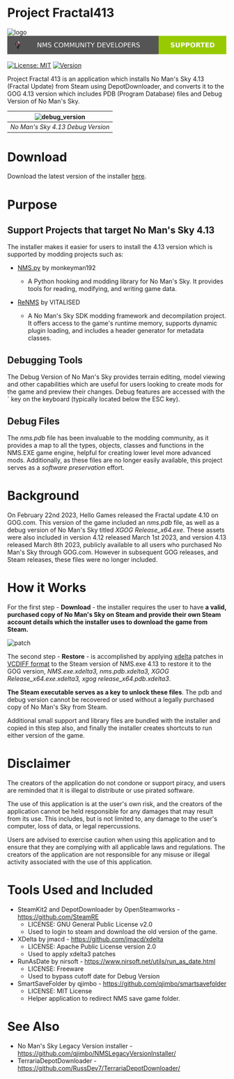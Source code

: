 # Project Fractal413
![logo](https://github.com/NMSCD/Fractal413/assets/21266513/743ee9bf-a5d1-4f27-a2b5-9539318d0ed4)
[![Supported by the No Man's Sky Community Developers & Designers](https://raw.githubusercontent.com/NMSCD/About/master/badge/green-ftb.svg)](https://github.com/NMSCD)

[![License: MIT](https://img.shields.io/github/license/NMSCD/Fractal413)](https://github.com/NMSCD/Fractal413/blob/main/LICENSE)
[![Version](https://img.shields.io/github/v/release/NMSCD/Fractal413?color=7a39fb)](https://github.com/NMSCD/Fractal413/releases/latest)

Project Fractal 413 is an application which installs No Man's Sky 4.13 (Fractal Update) from Steam using DepotDownloader, and converts it to the GOG 4.13 version which includes PDB (Program Database) files and Debug Version of No Man's Sky.

| ![debug_version](https://github.com/NMSCD/Fractal413/assets/21266513/a8a294dc-6e38-47e1-88b8-3bc1e321288d)|
|:-------------------------------------------:|
| *No Man's Sky 4.13 Debug Version*           |

# Download
Download the latest version of the installer [here](https://github.com/NMSCD/Fractal413/releases/latest).

# Purpose
## Support Projects that target No Man's Sky 4.13
The installer makes it easier for users to install the 4.13 version which is supported by modding projects such as:
* [NMS.py](https://github.com/monkeyman192/NMS.py) by monkeyman192
  - A Python hooking and modding library for No Man's Sky. It provides tools for reading, modifying, and writing game data.

* [ReNMS](https://github.com/VITALISED/renms) by VITALISED
  - A No Man's Sky SDK modding framework and decompilation project. It offers access to the game's runtime memory, supports dynamic plugin loading, and includes a header generator for metadata classes.

## Debugging Tools
The Debug Version of No Man's Sky provides terrain editing, model viewing and other capabilities which are useful for users looking to create mods for the game and preview their changes. Debug features are accessed with the ` key on the keyboard (typically located below the ESC key).

## Debug Files
The *nms.pdb* file has been invaluable to the modding community, as it provides a map to all the types, objects, classes and functions in the NMS.EXE game engine, helpful for creating lower level more advanced mods. Additionally, as these files are no longer easily available, this project serves as a *software preservation* effort.

# Background
On February 22nd 2023, Hello Games released the Fractal update 4.10 on GOG.com. This version of the game included an *nms.pdb* file, as well as a debug version of No Man's Sky titled *XGOG Release_x64.exe*. These assets were also included in version 4.12 released March 1st 2023, and version 4.13 released March 8th 2023, publicly available to all users who purchased No Man's Sky through GOG.com. However in subsequent GOG releases, and Steam releases, these files were no longer included.

# How it Works
For the first step - **Download** - the installer requires the user to have **a valid, purchased copy of No Man's Sky on Steam and provide their own Steam account details which the installer uses to download the game from Steam.** 

![patch](https://github.com/NMSCD/Fractal413/assets/21266513/716aba41-0af7-45e7-a5b5-c0f4b819a7f2)

The second step - **Restore** - is accomplished by applying [xdelta](https://github.com/jmacd/xdelta) patches in [VCDIFF format](https://en.wikipedia.org/wiki/VCDIFF) to the Steam version of NMS.exe 4.13 to restore it to the GOG version, *NMS.exe.xdelta3, nms.pdb.xdelta3, XGOG Release_x64.exe.xdelta3, xgog release_x64.pdb.xdelta3*.

**The Steam executable serves as a key to unlock these files**. The pdb and debug version cannot be recovered or used without a legally purchased copy of No Man's Sky from Steam.

Additional small support and library files are bundled with the installer and copied in this step also, and finally the installer creates shortcuts to run either version of the game.

# Disclaimer
The creators of the application do not condone or support piracy, and users are reminded that it is illegal to distribute or use pirated software.

The use of this application is at the user's own risk, and the creators of the application cannot be held responsible for any damages that may result from its use. This includes, but is not limited to, any damage to the user's computer, loss of data, or legal repercussions.

Users are advised to exercise caution when using this application and to ensure that they are complying with all applicable laws and regulations. The creators of the application are not responsible for any misuse or illegal activity associated with the use of this application.

# Tools Used and Included
* SteamKit2 and DepotDownloader by OpenSteamworks - https://github.com/SteamRE
  * LICENSE: GNU General Public License v2.0
  * Used to login to steam and download the old version of the game.
* XDelta by jmacd - https://github.com/jmacd/xdelta
  * LICENSE: Apache Public License version 2.0
  * Used to apply xdelta3 patches
* RunAsDate by nirsoft - https://www.nirsoft.net/utils/run_as_date.html
  * LICENSE: Freeware
  * Used to bypass cutoff date for Debug Version
* SmartSaveFolder by qjimbo - https://github.com/qjimbo/smartsavefolder
  * LICENSE: MIT License
  * Helper application to redirect NMS save game folder.

# See Also
* No Man's Sky Legacy Version installer - https://github.com/qjimbo/NMSLegacyVersionInstaller/
* TerrariaDepotDownloader - https://github.com/RussDev7/TerrariaDepotDownloader/
